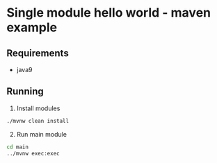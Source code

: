 # Single module hello world - maven example

## Requirements
- java9

## Running
1. Install modules
```bash
./mvnw clean install
```

2. Run main module
```bash
cd main
../mvnw exec:exec
```
